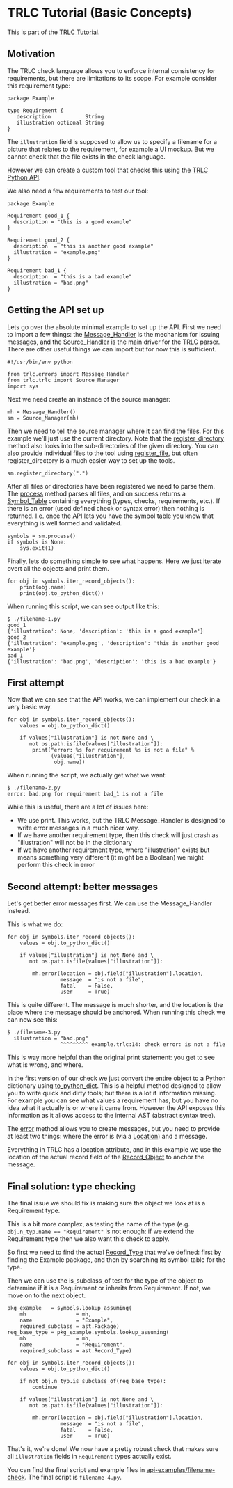# TRLC Tutorial (Basic Concepts)

This is part of the [TRLC Tutorial](TUTORIAL.md).

## Motivation

The TRLC check language allows you to enforce internal consistency for
requirements, but there are limitations to its scope. For example
consider this requirement type:

```
package Example

type Requirement {
   description           String
   illustration optional String
}
```

The `illustration` field is supposed to allow us to specify a filename
for a picture that relates to the requirement, for example a UI
mockup. But we cannot check that the file exists in the check language.

However we can create a custom tool that checks this using the [TRLC
Python API](https://bmw-software-engineering.github.io/trlc/).

We also need a few requirements to test our tool:

```
package Example

Requirement good_1 {
  description = "this is a good example"
}

Requirement good_2 {
  description  = "this is another good example"
  illustration = "example.png"
}

Requirement bad_1 {
  description  = "this is a bad example"
  illustration = "bad.png"
}
```

## Getting the API set up

Lets go over the absolute minimal example to set up the API.  First we
need to import a few things: the
[Message_Handler](https://bmw-software-engineering.github.io/trlc/manual/errors.html#trlc.errors.Message_Handler)
is the mechanism for issuing messages, and the
[Source_Handler](https://bmw-software-engineering.github.io/trlc/manual/infrastructure.html#trlc.trlc.Source_Manager)
is the main driver for the TRLC parser. There are other useful things
we can import but for now this is sufficient.

```
#!/usr/bin/env python

from trlc.errors import Message_Handler
from trlc.trlc import Source_Manager
import sys
```

Next we need create an instance of the source manager:

```
mh = Message_Handler()
sm = Source_Manager(mh)
```

Then we need to tell the source manager where it can find the
files. For this example we'll just use the current directory. Note
that the
[register_directory](https://bmw-software-engineering.github.io/trlc/manual/infrastructure.html#trlc.trlc.Source_Manager.register_directory)
method also looks into the sub-directories of the given directory. You
can also provide individual files to the tool using
[register_file](https://bmw-software-engineering.github.io/trlc/manual/infrastructure.html#trlc.trlc.Source_Manager.register_file),
but often register_directory is a much easier way to set up the tools.

```
sm.register_directory(".")
```

After all files or directories have been registered we need to parse
them. The
[process](https://bmw-software-engineering.github.io/trlc/manual/infrastructure.html#trlc.trlc.Source_Manager.process)
method parses all files, and on success returns a
[Symbol_Table](https://bmw-software-engineering.github.io/trlc/manual/ast.html#trlc.ast.Symbol_Table)
containing everything (types, checks, requirements, etc.). If there is
an error (used defined check or syntax error) then nothing is
returned. I.e. once the API lets you have the symbol table you know
that everything is well formed and validated.


```
symbols = sm.process()
if symbols is None:
    sys.exit(1)
```

Finally, lets do something simple to see what happens. Here we just
iterate overt all the objects and print them.

```
for obj in symbols.iter_record_objects():
    print(obj.name)
    print(obj.to_python_dict())
```

When running this script, we can see output like this:

```
$ ./filename-1.py
good_1
{'illustration': None, 'description': 'this is a good example'}
good_2
{'illustration': 'example.png', 'description': 'this is another good example'}
bad_1
{'illustration': 'bad.png', 'description': 'this is a bad example'}
```

## First attempt

Now that we can see that the API works, we can implement our check in
a very basic way.

```
for obj in symbols.iter_record_objects():
    values = obj.to_python_dict()

    if values["illustration"] is not None and \
       not os.path.isfile(values["illustration"]):
        print("error: %s for requirement %s is not a file" %
              (values["illustration"],
               obj.name))
```

When running the script, we actually get what we want:

```
$ ./filename-2.py
error: bad.png for requirement bad_1 is not a file
```

While this is useful, there are a lot of issues here:

* We use print. This works, but the TRLC Message_Handler is designed
  to write error messages in a much nicer way.
* If we have another requirement type, then this check will just crash
  as "illustration" will not be in the dictionary
* If we have another requirement type, where "illustration" exists but
  means something very different (it might be a Boolean) we might
  perform this check in error

## Second attempt: better messages

Let's get better error messages first. We can use the Message_Handler
instead.

This is what we do:

```
for obj in symbols.iter_record_objects():
    values = obj.to_python_dict()

    if values["illustration"] is not None and \
       not os.path.isfile(values["illustration"]):

        mh.error(location = obj.field["illustration"].location,
                 message  = "is not a file",
                 fatal    = False,
                 user     = True)
```

This is quite different. The message is much shorter, and the location
is the place where the message should be anchored. When running this
check we can now see this:

```
$ ./filename-3.py
  illustration = "bad.png"
                 ^^^^^^^^^ example.trlc:14: check error: is not a file
```

This is way more helpful than the original print statement: you get to
see what is wrong, and where.

In the first version of our check we just convert the entire object to
a Python dictionary using
[to_python_dict](https://bmw-software-engineering.github.io/trlc/manual/ast.html#trlc.ast.Record_Object.to_python_dict). This
is a helpful method designed to allow you to write quick and dirty
tools; but there is a lot if information missing. For example you can
see what values a requirement has, but you have no idea what it
actually is or where it came from. However the API exposes this
information as it allows access to the internal AST (abstract syntax
tree).

The
[error](https://bmw-software-engineering.github.io/trlc/manual/errors.html#trlc.errors.Message_Handler.error)
method allows you to create messages, but you need to provide at least
two things: where the error is (via a
[Location](https://bmw-software-engineering.github.io/trlc/manual/errors.html#trlc.errors.Location))
and a message.

Everything in TRLC has a location attribute, and in this example we
use the location of the actual record field of the
[Record_Object](https://bmw-software-engineering.github.io/trlc/manual/ast.html#trlc.ast.Record_Object)
to anchor the message.

## Final solution: type checking

The final issue we should fix is making sure the object we look at is
a Requirement type.

This is a bit more complex, as testing the name of the type
(e.g. `obj.n_typ.name == "Requirement"` is not enough: if we extend
the Requirement type then we also want this check to apply.

So first we need to find the actual
[Record_Type](https://bmw-software-engineering.github.io/trlc/manual/ast.html#trlc.ast.Record_Type)
that we've defined: first by finding the Example package, and then by
searching its symbol table for the type.

Then we can use the is_subclass_of test for the type of the object to
determine if it is a Requirement or inherits from Requirement. If not,
we move on to the next object.

```
pkg_example   = symbols.lookup_assuming(
    mh                = mh,
    name              = "Example",
    required_subclass = ast.Package)
req_base_type = pkg_example.symbols.lookup_assuming(
    mh                = mh,
    name              = "Requirement",
    required_subclass = ast.Record_Type)

for obj in symbols.iter_record_objects():
    values = obj.to_python_dict()

    if not obj.n_typ.is_subclass_of(req_base_type):
        continue

    if values["illustration"] is not None and \
       not os.path.isfile(values["illustration"]):

        mh.error(location = obj.field["illustration"].location,
                 message  = "is not a file",
                 fatal    = False,
                 user     = True)
```

That's it, we're done! We now have a pretty robust check that makes
sure all `illustration` fields in `Requirement` types actually exist.

You can find the final script and example files in
[api-examples/filename-check](https://github.com/bmw-software-engineering/trlc/tree/main/api-examples/filename-check). The
final script is `filename-4.py`.
